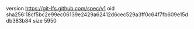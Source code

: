 version https://git-lfs.github.com/spec/v1
oid sha256:18cf5bc2e99ec06139e2429a62412d6cec529a3ff0c64f7fb609e15ddb383b84
size 5950
